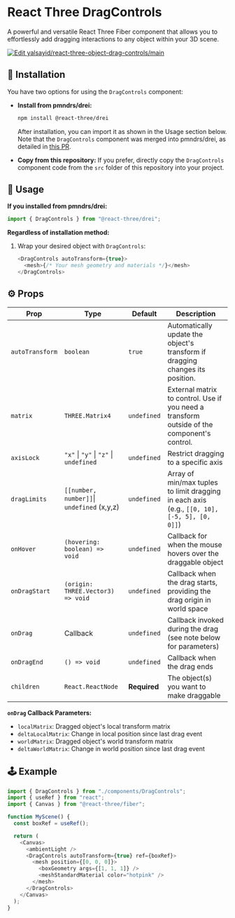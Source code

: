 # React Three DragControls

A powerful and versatile React Three Fiber component that allows you to effortlessly add dragging interactions to any object within your 3D scene.

[![Edit yalsayid/react-three-object-drag-controls/main](https://codesandbox.io/static/img/play-codesandbox.svg)](https://codesandbox.io/p/github/yalsayid/react-three-object-drag-controls/main?embed=1)

## 🚀 Installation

You have two options for using the `DragControls` component:

- **Install from pmndrs/drei:**

  ```bash
  npm install @react-three/drei
  ```

  After installation, you can import it as shown in the Usage section below. Note that the `DragControls` component was merged into pmndrs/drei, as detailed in [this PR](https://github.com/pmndrs/drei/pull/1827).

- **Copy from this repository:**
  If you prefer, directly copy the `DragControls` component code from the `src` folder of this repository into your project.

## 💫 Usage

**If you installed from pmndrs/drei:**

```javascript
import { DragControls } from "@react-three/drei";
```

**Regardless of installation method:**

1. Wrap your desired object with `DragControls`:

   ```javascript
   <DragControls autoTransform={true}>
     <mesh>{/* Your mesh geometry and materials */}</mesh>
   </DragControls>
   ```

## ⚙️ Props

| Prop            | Type                                       | Default      | Description                                                                                 |
| --------------- | ------------------------------------------ | ------------ | ------------------------------------------------------------------------------------------- |
| `autoTransform` | `boolean`                                  | `true`       | Automatically update the object's transform if dragging changes its position.               |
| `matrix`        | `THREE.Matrix4`                            | `undefined`  | External matrix to control. Use if you need a transform outside of the component's control. |
| `axisLock`      | `"x"` \| `"y"` \| `"z"` \| `undefined`     | `undefined`  | Restrict dragging to a specific axis                                                        |
| `dragLimits`    | `[[number, number]]`\| `undefined` (x,y,z) | `undefined`  | Array of min/max tuples to limit dragging in each axis (e.g., `[[0, 10], [-5, 5], [0, 0]]`) |
| `onHover`       | `(hovering: boolean) => void`              | `undefined`  | Callback for when the mouse hovers over the draggable object                                |
| `onDragStart`   | `(origin: THREE.Vector3) => void`          | `undefined`  | Callback when the drag starts, providing the drag origin in world space                     |
| `onDrag`        | Callback                                   | `undefined`  | Callback invoked during the drag (see note below for parameters)                            |
| `onDragEnd`     | `() => void`                               | `undefined`  | Callback when the drag ends                                                                 |
| `children`      | `React.ReactNode`                          | **Required** | The object(s) you want to make draggable                                                    |

**`onDrag` Callback Parameters:**

- `localMatrix`: Dragged object's local transform matrix
- `deltaLocalMatrix`: Change in local position since last drag event
- `worldMatrix`: Dragged object's world transform matrix
- `deltaWorldMatrix`: Change in world position since last drag event

## 🕹️ Example

```javascript
import { DragControls } from "./components/DragControls";
import { useRef } from "react";
import { Canvas } from "@react-three/fiber";

function MyScene() {
  const boxRef = useRef();

  return (
    <Canvas>
      <ambientLight />
      <DragControls autoTransform={true} ref={boxRef}>
        <mesh position={[0, 0, 0]}>
          <boxGeometry args={[1, 1, 1]} />
          <meshStandardMaterial color="hotpink" />
        </mesh>
      </DragControls>
    </Canvas>
  );
}
```
